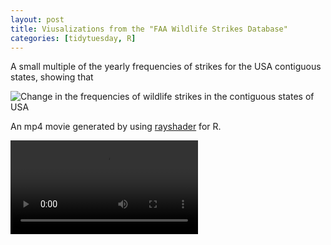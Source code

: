 ```yaml
---
layout: post
title: Viusalizations from the "FAA Wildlife Strikes Database"
categories: [tidytuesday, R]
---
```


A small multiple of the yearly frequencies of strikes for the USA contiguous states,
showing that 

![Change in the frequencies of wildlife strikes in the contiguous states of USA](/tidytuesday-kludges/assets/2019-07-23-wildlife-strikes-usamap.png) 

An mp4 movie generated by using [rayshader](https://www.rayshader.com/) for R.

![A movie of the plot above](/tidytuesday-kludges/assets/2019-07-23-wildlife-strikes-usamap.mp4) 
